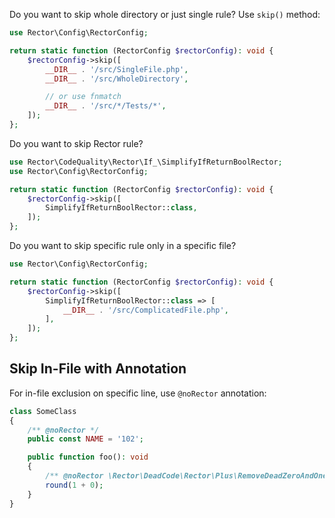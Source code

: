 Do you want to skip whole directory or just single rule? Use `skip()` method:

```php
use Rector\Config\RectorConfig;

return static function (RectorConfig $rectorConfig): void {
    $rectorConfig->skip([
        __DIR__ . '/src/SingleFile.php',
        __DIR__ . '/src/WholeDirectory',

        // or use fnmatch
        __DIR__ . '/src/*/Tests/*',
    ]);
};
```

Do you want to skip Rector rule?

```php
use Rector\CodeQuality\Rector\If_\SimplifyIfReturnBoolRector;
use Rector\Config\RectorConfig;

return static function (RectorConfig $rectorConfig): void {
    $rectorConfig->skip([
        SimplifyIfReturnBoolRector::class,
    ]);
};
```

Do you want to skip specific rule only in a specific file?

```php
use Rector\Config\RectorConfig;

return static function (RectorConfig $rectorConfig): void {
    $rectorConfig->skip([
        SimplifyIfReturnBoolRector::class => [
            __DIR__ . '/src/ComplicatedFile.php',
        ],
    ]);
};
```

## Skip In-File with Annotation

For in-file exclusion on specific line, use `@noRector` annotation:

```php
class SomeClass
{
    /** @noRector */
    public const NAME = '102';

    public function foo(): void
    {
        /** @noRector \Rector\DeadCode\Rector\Plus\RemoveDeadZeroAndOneOperationRector */
        round(1 + 0);
    }
}
```
